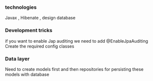 ### technologies
Javax , Hibenate , design database 


### Development tricks 
if you want to enable Jap auditing we need to add @EnableJpaAuditing 
Create the required config classes 

### Data layer 
Need to create models first and then repositories for persisting these models with database 
